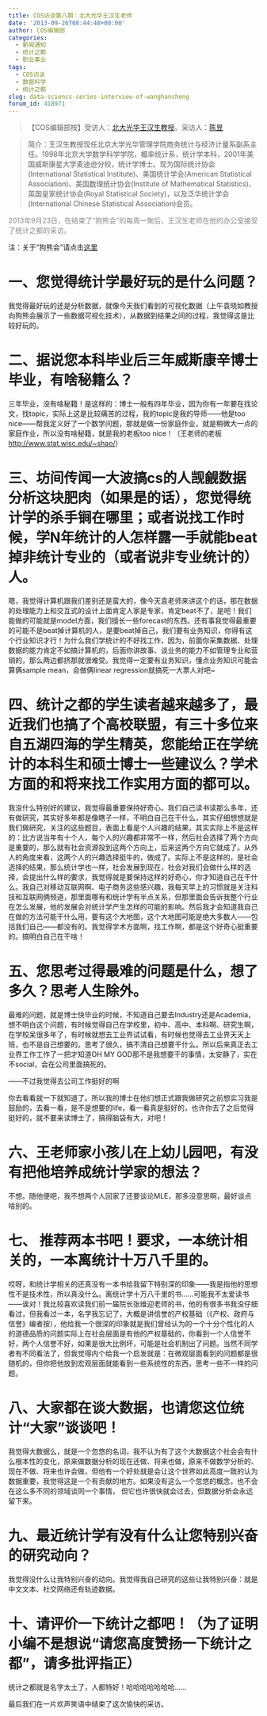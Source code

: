 ```yaml
---
title: COS访谈第八期：北大光华王汉生老师
date: '2013-09-26T08:44:48+00:00'
author: COS编辑部
categories:
  - 新闻通知
  - 统计之都
  - 职业事业
tags:
  - COS访谈
  - 数据科学
  - 统计之都
slug: data-sciencs-series-interview-of-wanghansheng
forum_id: 418971
---
```


>【COS编辑部按】受访人：[北大光华王汉生教授](http://hansheng.gsm.pku.edu.cn/ "主页")。采访人：[陈昱](http://weibo.com/u/2798096702?topnav=1&wvr=5&topsug=1)

> 简介：王汉生教授现任北京大学光华管理学院商务统计与经济计量系副系主任。1998年北京大学数学科学学院，概率统计系，统计学本科，2001年美国威斯康星大学麦迪逊分校，统计学博士。现为国际统计协会(International Statistical Institute)、美国统计学会(American Statistical Association)、美国数理统计协会(Institute of Mathematical Statistics)、英国皇家统计协会(Royal Statistical Society)，以及泛华统计学会(International Chinese Statistical Association)会员。


<span style="color: #888888;">2013年9月23日，在结束了“狗熊会”的每周一聚后，王汉生老师在他的办公室接受了统计之都的采访。</span>


注：关于“狗熊会”请点击[这里](http://222.29.89.8/)

# 一、您觉得统计学最好玩的是什么问题？

我觉得最好玩的还是分析数据，就像今天我们看到的可视化数据（上午袁晓如教授向狗熊会展示了一些数据可视化技术），从数据到结果之间的过程，我觉得这是比较好玩的。

# 二、据说您本科毕业后三年威斯康辛博士毕业，有啥秘籍么？

三年毕业，没有啥秘籍！是这样的：博士一般有四年毕业，因为你有一年要在找论文，找topic，实际上这是比较痛苦的过程，我的topic是我的导师——他是too nice——帮我定义好了一个数学问题，那就是做一份家庭作业，就是稍微大一点的家庭作业，所以没有啥秘籍，就是我的老板too nice！（王老师的老板<http://www.stat.wisc.edu/~shao/>）

# 三、坊间传闻一大波搞cs的人觊觎数据分析这块肥肉（如果是的话），您觉得统计学的杀手锏在哪里；或者说找工作时候，学N年统计的人怎样露一手就能beat掉非统计专业的（或者说非专业统计的）人。

嗯，我觉得计算机跟我们差别还是蛮大的，像今天袁老师来讲这个的话，那在数据的处理能力上和交互式的设计上面肯定人家是专家，肯定beat不了，是吧！我们能做的可能就是model方面，我们擅长一些forecast的东西。还有事我觉得最重要的可能不是beat掉计算机的人，是要beat掉自己，我们要有业务知识，你得有这个行业知识才行！为什么我们学统计的不好找工作，因为，前面你采集数据、处理数据的能力肯定不如搞计算机的，后面你讲故事、谈业务的能力不如管理专业和营销的，那么两边都挤那就很难受。我觉得一定要有业务知识，懂点业务知识可能会算俩sample mean，会做俩linear regression就搞死一大票人对吧~

# 四、统计之都的学生读者越来越多了，最近我们也搞了个高校联盟，有三十多位来自五湖四海的学生精英，您能给正在学统计的本科生和硕士博士一些建议么？学术方面的和将来找工作实用方面的都可以。

我没什么特别好的建议，我觉得最重要保持好奇心。我们自己读书读那么多年，还有做研究，其实好多年都是像瞎子一样，不明白自己在干什么，其实仔细想想就是我们做研究，关注的这些题目，表面上看是个人兴趣的结果，其实实际上不是这样的：比方说当年有十个人，每个人的兴趣都非常不一样，然后社会选择了两个方向是重要的，那么就有社会资源投到这两个方向上，后来这两个方向它就成了。从外人的角度来看，这两个人的兴趣选择挺牛的，做成了。实际上不是这样的，是社会选择的结果，那么统计学也一样，社会发展到现在，社会对我们会做什么样的选择，会提出什么样的要求，我觉得就是要保持这样的好奇心，你才知道自己在干什么。我自己对移动互联网啊、电子商务这些感兴趣，我每天早上的习惯就是关注科技和互联网俩频道，那里面哪有和统计学有半点关系，但那里面会告诉我整个行业在怎么发展，他的发展会对统计学产生怎样的可能的影响。然后我才会知道我自己在做的方法可能干什么用，要有这个大地图，这个大地图可能是绝大多数人——包括我们自己——都没有的。我觉得学术方面啊，找工作啊，都是这个好奇心挺重要的。搞明白自己在干啥！

# 五、您思考过得最难的问题是什么，想了多久？思考人生除外。

最难的问题，就是博士快毕业的时候，不知道自己要去Industry还是Academia，想不明白这个问题，有时候觉得自己在学校里，初中、高中、本科啊、研究生啊，在学校呆很多年了，有时候就想去工业界试试看，有时候也觉得去工业界天天上班，也不是自己想要的。思考了很久，搞不清自己想要干什么。所以后来真正去工业界工作工作了一把才知道OH MY GOD那不是我想要干的事情，太安静了，实在不social，会在公司里面搞死的。

——不过我觉得去公司工作挺好的啊

你去看看就一下就知道了。所以我的博士在他们想正式跟我做研究之前想实习我是鼓励的，去看一看，是不是想要的life，看一看真是挺好的，也许你去了之后觉得挺好的，就不要来读博士了，搞得脑袋有大，对吧！

# 六、王老师家小孩儿在上幼儿园吧，有没有把他培养成统计学家的想法？

不想。随他便吧，我不想两个人回家了还要谈论MLE，那多没意思啊，最好谈点啥别的。

# 七、 推荐两本书吧！要求，一本统计相关的，一本离统计十万八千里的。

哎呀，和统计学相关的还真没有一本书给我留下特别深的印象——我是指他的思想性不是技术性，所以真没什么。离统计学十万八千里的书……可能我不太爱读书——诶对！我比较喜欢读我们前一届院长张维迎老师的书，他的有很多书我没仔细看过，但我看过一本，名字我忘记了，大概是讲信誉的产权基础（《产权、政府与信誉》编者按），他给我一个很深的印象就是我们曾经认为的一个十分个性化的人的道德品质的问题实际上在社会层面是有他的产权基础的，你看到一个人信誉不好，两个人信誉不好，如果是很大比例坏，可能是社会机制出了问题。当然不同学者有不同看法了，但我觉得内个给我一个启发就是：在微观层面看到的问题都是很随机的，但你把他放到宏观层面就能看到一些系统性的东西，思考一些不一样的问题。

# 八、大家都在谈大数据，也请您这位统计“大家”谈谈吧！

我觉得大数据么，就是一个忽悠的名词，我不认为有了这个大数据这个社会会有什么根本性的变化，原来做数据分析的现在还做、将来也做，原来不做数学分析的、现在不做、将来也许会做，但他有一个好处就是会让这个世界如此高度一致的认为数据重要，我觉得这是一个有贡献的地方。如果没有这么一个忽悠的概念，也不会在这么多不同的领域谈同一个事情， 但它也许很快就会过去，但数据分析会永远留下来。

# 九、最近统计学有没有什么让您特别兴奋的研究动向？

我觉得没什么让我特别兴奋的动向。我觉得我自己研究的这些让我特别兴奋：就是中文文本、社交网络还有轨迹数据。

# 十、请评价一下统计之都吧！（为了证明小编不是想说“请您高度赞扬一下统计之都”，请多批评指正）

统计之都就是名字太土了，人都特好！哈哈哈哈哈哈哈……

最后我们在一片欢声笑语中结束了这次愉快的采访。
